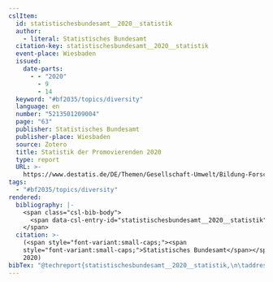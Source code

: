 ```yaml
---
cslItem:
  id: statistischesbundesamt__2020__statistik
  author:
    - literal: Statistisches Bundesamt
  citation-key: statistischesbundesamt__2020__statistik
  event-place: Wiesbaden
  issued:
    date-parts:
      - - "2020"
        - 9
        - 14
  keyword: "#bf2035/topics/diversity"
  language: en
  number: "5213501209004"
  page: "63"
  publisher: Statistisches Bundesamt
  publisher-place: Wiesbaden
  source: Zotero
  title: Statistik der Promovierenden 2020
  type: report
  URL: >-
    https://www.destatis.de/DE/Themen/Gesellschaft-Umwelt/Bildung-Forschung-Kultur/Hochschulen/Publikationen/Downloads-Hochschulen/promovierendenstatistik-5213501207004.pdf?__blob=publicationFile
tags:
  - "#bf2035/topics/diversity"
rendered:
  bibliography: |-
    <span class="csl-bib-body">
      <span data-csl-entry-id="statistischesbundesamt__2020__statistik" class="csl-entry"><span class='author-bib'>Statistisches Bundesamt</span>. <span class='date-bib'>(2020)</span>. <span class='title'><i><b><span style="font-style:normal;">Statistik der Promovierenden 2020</span></b></i></span> (Nr. 5213501209004; S. 63). Statistisches Bundesamt. <span class='URL'><a href='https://www.destatis.de/DE/Themen/Gesellschaft-Umwelt/Bildung-Forschung-Kultur/Hochschulen/Publikationen/Downloads-Hochschulen/promovierendenstatistik-5213501207004.pdf?__blob=publicationFile'>LINK</a></span></span>
    </span>
  citation: >-
    (<span style="font-variant:small-caps;"><span
    style="font-variant:small-caps;">Statistisches Bundesamt</span></span>,
    2020)
bibTex: "@techreport{statistischesbundesamt__2020__statistik,\n\taddress = {Wiesbaden},\n\tauthor = {{Statistisches Bundesamt}},\n\tyear = {2020},\n\tmonth = {sep 14},\n\tnumber = {5213501209004},\n\tpages = {63},\n\tinstitution = {Statistisches Bundesamt},\n\ttitle = {Statistik der {Promovierenden} 2020},\n}\n\n"
---
```

